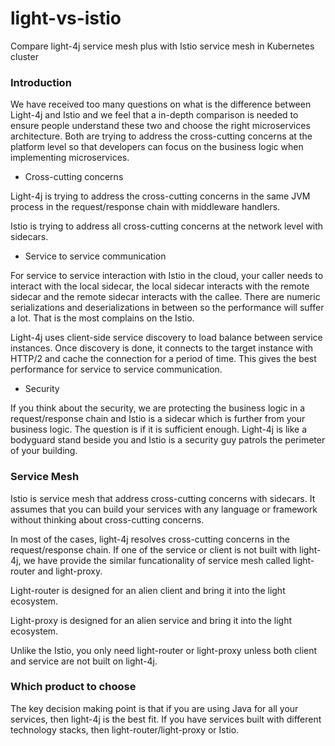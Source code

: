 # light-vs-istio
Compare light-4j service mesh plus with Istio service mesh in Kubernetes cluster

### Introduction

We have received too many questions on what is the difference between Light-4j and Istio and we feel that a in-depth comparison is needed to ensure people understand these two and choose the right microservices architecture. Both are trying to address the cross-cutting concerns at the platform level so that developers can focus on the business logic when implementing microservices. 

* Cross-cutting concerns

Light-4j is trying to address the cross-cutting concerns in the same JVM process in the request/response chain with middleware handlers. 

Istio is trying to address all cross-cutting concerns at the network level with sidecars. 

* Service to service communication

For service to service interaction with Istio in the cloud, your caller needs to interact with the local sidecar, the local sidecar interacts with the remote sidecar and the remote sidecar interacts with the callee. There are numeric serializations and deserializations in between so the performance will suffer a lot. That is the most complains on the Istio. 

Light-4j uses client-side service discovery to load balance between service instances. Once discovery is done, it connects to the target instance with HTTP/2 and cache the connection for a period of time. This gives the best performance for service to service communication. 

* Security

If you think about the security, we are protecting the business logic in a request/response chain and Istio is a sidecar which is further from your business logic. The question is if it is sufficient enough. Light-4j is like a bodyguard stand beside you and Istio is a security guy patrols the perimeter of your building. 

### Service Mesh

Istio is service mesh that address cross-cutting concerns with sidecars. It assumes that you can build your services with any language or framework without thinking about cross-cutting concerns. 

In most of the cases, light-4j resolves cross-cutting concerns in the request/response chain. If one of the service or client is not built with light-4j, we have provide the similar funcationality of service mesh called light-router and light-proxy. 

Light-router is designed for an alien client and bring it into the light ecosystem.

Light-proxy is designed for an alien service and bring it into the light ecosystem. 

Unlike the Istio, you only need light-router or light-proxy unless both client and service are not built on light-4j. 

### Which product to choose

The key decision making point is that if you are using Java for all your services, then light-4j is the best fit. If you have services built with different technology stacks, then light-router/light-proxy or Istio. 

